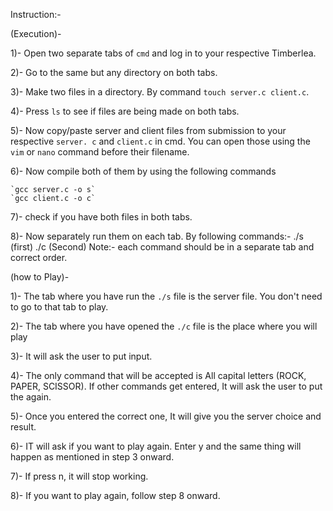 Instruction:-

 (Execution)-


1)- Open two separate tabs of `cmd` and log in to your respective Timberlea.

2)- Go to the same but any directory on both tabs.

3)- Make two files in a directory. By command `touch server.c client.c`.

4)- Press `ls` to see if files are being made on both tabs.

5)- Now copy/paste server and client files from submission to your respective `server. c` and `client.c` in cmd. You can open those using the `vim` or `nano` command before their filename.

6)- Now compile both of them by using the following commands
    
    `gcc server.c -o s`
    `gcc client.c -o c`

7)- check if you have both files in both tabs.

8)- Now separately run them on each tab. By following commands:- 
    ./s              (first)
    ./c              (Second)
    Note:- each command should be in a separate tab and correct order.








  (how to Play)-


1)- The tab where you have run the `./s` file is the server file. You don't need to go to that tab to play.

2)- The tab where you have opened the `./c` file is the place where you will play

3)- It will ask the user to put input. 

4)- The only command that will be accepted is All capital letters (ROCK, PAPER, SCISSOR). If other commands get entered, It will ask the user to put the  again.

5)- Once you entered the correct one, It will give you the server choice and result.

6)- IT will ask if you want to play again. Enter y and the same thing will happen as mentioned in step 3 onward.

7)- If press n, it will stop working.

8)- If you want to play again, follow step 8 onward.
